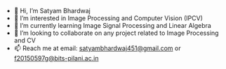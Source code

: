 - 👋 Hi, I’m Satyam Bhardwaj
- 👀 I’m interested in Image Processing and Computer Vision (IPCV)
- 🌱 I’m currently learning Image Signal Processing and Linear Algebra
- 💞️ I’m looking to collaborate on any project related to Image Processing and CV
- 📫 Reach me at email: satyambhardwaj451@gmail.com or f20150597g@bits-pilani.ac.in

<!---
satyambhardwaj451/satyambhardwaj451 is a ✨ special ✨ repository because its `README.md` (this file) appears on your GitHub profile.
You can click the Preview link to take a look at your changes.
--->
